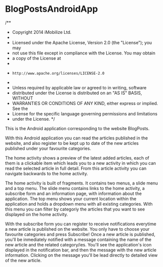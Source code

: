 BlogPostsAndroidApp
===================

/**
 * Copyright 2014 iMobilize Ltd.
 *
 * Licensed under the Apache License, Version 2.0 (the "License"); you may
 * not use this file except in compliance with the License. You may obtain
 * a copy of the License at
 *
 *     http://www.apache.org/licenses/LICENSE-2.0
 *
 * Unless required by applicable law or agreed to in writing, software
 * distributed under the License is distributed on an "AS IS" BASIS, WITHOUT
 * WARRANTIES OR CONDITIONS OF ANY KIND, either express or implied. See the
 * License for the specific language governing permissions and limitations
 * under the License.
 */

This is the Android application corresponding to the website BlogPosts.

With this Android application you can read the articles published in the website, and also register to be kept up to date of the new articles published under your favourite categories.

The home activity shows a preview of the latest added articles, each of them is a clickable item which leads you to a new activity in which you can read the selected article in full detail. From this article activity you can navigate backwards to the home activity.

The home activity is built of fragments. It contains two menus, a slide menu and a top menu. The slide menu contains
links to the home activity, a subscribe form and an information page, with information about the application. The top
menu shows your current location within the application and holds a dropdown menu with all existing categories. With this
menu you can filter by categoriy the articles that you want to see displayed on the home activity.

With the subscribe form you can register to receive notifications everytime a new article is published on the website.
You only have to choose your favourite categories and press Subscribe! Once a new article is published, you'll be
inmediately notified with a message containing the name of the new article and the related category/ies. You'll see the application's icon displayed in the notification bar, and then the message with the new article information. Clicking on the message you'll be lead directly to detailed view of the new article.
